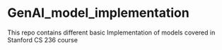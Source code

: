 # GenAI_model_implementation
This repo contains different basic Implementation of models covered in Stanford CS 236 course 
